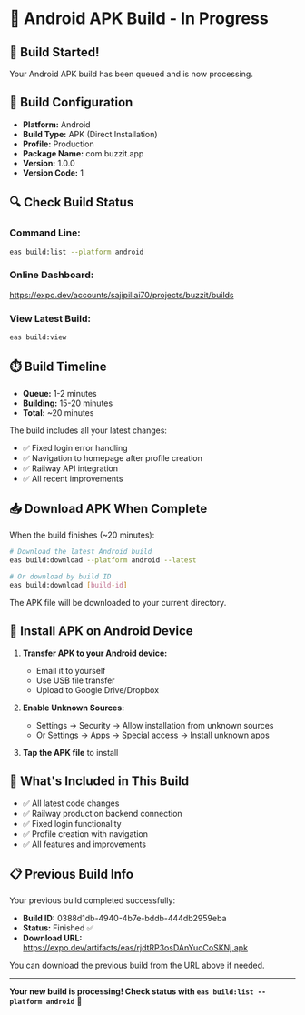 # 🤖 Android APK Build - In Progress

## 🚀 Build Started!

Your Android APK build has been queued and is now processing.

## 📱 Build Configuration

- **Platform:** Android
- **Build Type:** APK (Direct Installation)
- **Profile:** Production
- **Package Name:** com.buzzit.app
- **Version:** 1.0.0
- **Version Code:** 1

## 🔍 Check Build Status

### Command Line:
```bash
eas build:list --platform android
```

### Online Dashboard:
https://expo.dev/accounts/sajipillai70/projects/buzzit/builds

### View Latest Build:
```bash
eas build:view
```

## ⏱️ Build Timeline

- **Queue:** 1-2 minutes
- **Building:** 15-20 minutes
- **Total:** ~20 minutes

The build includes all your latest changes:
- ✅ Fixed login error handling
- ✅ Navigation to homepage after profile creation
- ✅ Railway API integration
- ✅ All recent improvements

## 📥 Download APK When Complete

When the build finishes (~20 minutes):

```bash
# Download the latest Android build
eas build:download --platform android --latest

# Or download by build ID
eas build:download [build-id]
```

The APK file will be downloaded to your current directory.

## 📲 Install APK on Android Device

1. **Transfer APK to your Android device:**
   - Email it to yourself
   - Use USB file transfer
   - Upload to Google Drive/Dropbox

2. **Enable Unknown Sources:**
   - Settings → Security → Allow installation from unknown sources
   - Or Settings → Apps → Special access → Install unknown apps

3. **Tap the APK file** to install

## 🎯 What's Included in This Build

- ✅ All latest code changes
- ✅ Railway production backend connection
- ✅ Fixed login functionality
- ✅ Profile creation with navigation
- ✅ All features and improvements

## 📋 Previous Build Info

Your previous build completed successfully:
- **Build ID:** 0388d1db-4940-4b7e-bddb-444db2959eba
- **Status:** Finished ✅
- **Download URL:** https://expo.dev/artifacts/eas/rjdtRP3osDAnYuoCoSKNj.apk

You can download the previous build from the URL above if needed.

---

**Your new build is processing! Check status with `eas build:list --platform android`** 🚀

